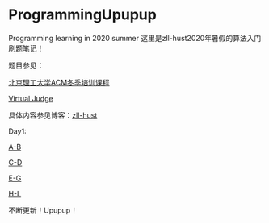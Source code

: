 # ProgrammingUpupup
Programming learning in 2020 summer
这里是zll-hust2020年暑假的算法入门刷题笔记！

题目参见：

[北京理工大学ACM冬季培训课程](https://www.bilibili.com/video/BV1pE411E7RV)

[Virtual Judge](https://vjudge.net/)

具体内容参见博客：[zll-hust](https://blog.csdn.net/zll_hust)

Day1:

[A-B](https://blog.csdn.net/zll_hust/article/details/106989299)

[C-D](https://blog.csdn.net/zll_hust/article/details/107008236)

[E-G](https://blog.csdn.net/zll_hust/article/details/107018752)

[H-L](https://blog.csdn.net/zll_hust/article/details/107043441)

不断更新！Upupup！
